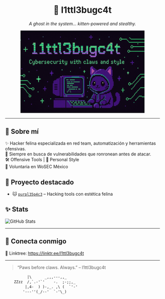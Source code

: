 <h1 align="center">🐾 l1ttl3bugc4t</h1>
<p align="center"><i>A ghost in the system... kitten-powered and stealthy.</i></p>

<p align="center">
  <img src="banner.png" alt="banner" width="80%" />
</p>

---

## 🌸 Sobre mí

✨ Hacker felina especializada en red team, automatización y herramientas ofensivas.  
🔭 Siempre en busca de vulnerabilidades que ronronean antes de atacar.  
🛠️ Offensive Tools | 🎀 Personal Style  
💜 Voluntaria en WoSEC México

## 💼 Proyecto destacado

- 🐱 [`purpl35p4c3`](https://github.com/l1ttl3bugc4t/purpl35p4c3) – Hacking tools con estética felina

## ✨ Stats

![GitHub Stats](https://github-readme-stats.vercel.app/api?username=l1ttl3bugc4t&show_icons=true&theme=radical&count_private=true)

---

## 💌 Conecta conmigo

🐾 Linktree: https://linktr.ee/l1ttl3bugc4t 

---

> “Paws before claws. Always.” – l1ttl3bugc4t

```
          |\      _,,,---,,_
    ZZzz  /,`.-'`'    -.  ;-;;,_
         |,4-  ) )-,_. ,\ (  `'-'
        '---''(_/--'  `-'\_)
```
